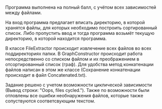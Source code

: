 Программа выполнена на полный балл, с учётом всех зависимостей между файлами.

На вход программа предлагает вписать директорию, в которой хранятся файлы, для которых необходимо построить сортированный список. Либо пропустить ввод и тогда программа возьмёт текущую директорию, в которой находится программа.

В классе FileExtractor происходит извлечение всех файлов во всех поддиректориях папки. В GraphConstructor происходит работа непосредственно со списком файлом и их преображением в отсортированный список (граф). Для удобства метод конкатенации файлов написан в этом же классе (Сохранение конкатенации происходит в файл Concatenated.txt).

Задание решено с учетом возможности циклической зависимости (Вывод строки: "Oops, files cycled."). Также по возможности были отловлены все ошибки необнаружения файлов, которые также сопуствуются соответсвующим текстом.